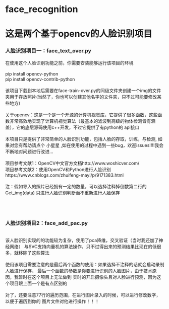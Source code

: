 # face_recognition
<h1>这是两个基于opencv的人脸识别项目</h1>

<h3>人脸识别项目一：face_text_over.py</h3>
<div>在使用这个人脸识别功能之前，你需要安装能够运行该项目的环境</div>
<br>
<div>pip install opencv-python</div>
<div>pip install opencv-contrib-python</div>
<br>
<div>该项目下载到本地后需要在face-train-over.py的同级文件夹创建一个img的文件夹用于存放照片(当然了，你也可以创建其他名字的文件夹，只不过可能要修改某些地方)</div>
<br>
<div>关于opencv：这是一个是一个开源的计算机视觉库，它提供了很多函数，这些函数非常高效地实现了计算机视觉算法（最基本的滤波到高级的物体检测皆有涵盖），它的底层源码使用c++开发，不过它提供了有python的
api接口</div>
<br>
<div>本项目只是提供了非常简单的人脸识别功能，包括人脸的存取，训练，与检测,  如果对您有帮助请点个   小星星   ,如在使用的过程中遇到一些bug，欢迎issues!!!!我会不断地对问题进行改进...</div>
<br>
<div>项目参考文献1：OpenCV中文官方文档http://www.woshicver.com/</div>
<div>项目参考文献2：使用OpenCV和Python进行人脸识别https://www.cnblogs.com/zhuifeng-mayi/p/9171383.html</div>
<br>
<div>注：假如导入的照片已经拥有一定的数量，可以选择注释掉倒数第二行的  Get_img(data)  只进行人脸识别判断而不重新进行人脸保存</div>
<br>
<br>
<br>
<h3>人脸识别项目2：face_add_pac.py</h3>
<br>
<div>该人脸识别实现的的功能较为复杂，使用了pca降维，交叉验证（当时我还加了神经网络）
与SVC支持向量机的算法操作，只不过得出来的预测结果比现在的低很多，就移除了这些算法</div>
<br>
<div>使用该项目需要注意的是最后两个函数的使用：如果选择不注释的话就会启动录制人脸进行保存，
最后一个函数的参数是你要进行识别的人脸图片，由于技术原因，我暂时在这个项目上无法做到
实时的开启摄像头且对人脸进行预测，因为这个项目跟上面一个是有点区别的</div>
<br>
<div>对了，还要注意77行的遍历范围，在进行图片录入的时候，可以进行修改数字，以便于遍历到你的
图片文件对他进行操作！！！</div>
